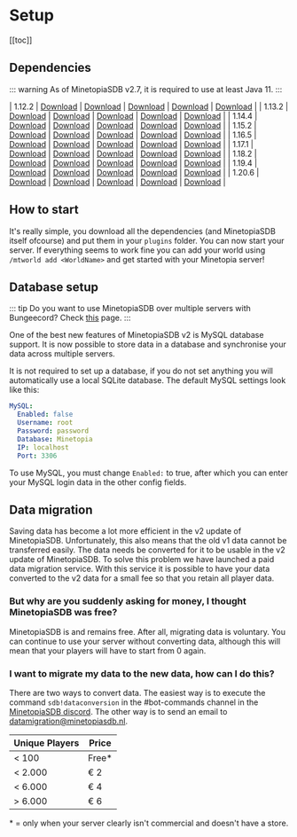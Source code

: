# Setup

[[toc]]

## Dependencies
::: warning
As of MinetopiaSDB v2.7, it is required to use at least Java 11.
:::

| 1.12.2          | [Download](https://dev.bukkit.org/projects/worldedit/files/2597538/download) | [Download](https://dev.bukkit.org/projects/worldguard/files/2610618/download) | [Download](https://essentialsx.net/downloads.html?branch=stable) | [Download](https://dev.bukkit.org/projects/vault/files/894359/download) | [Download](https://ci.citizensnpcs.co/job/citizens2/3124/) |
| 1.13.2          | [Download](https://dev.bukkit.org/projects/worldedit/files/4162203/download) | [Download](https://dev.bukkit.org/projects/worldguard/files/2723606/download) | [Download](https://essentialsx.net/downloads.html?branch=stable) | [Download](https://www.spigotmc.org/resources/vault.34315/download?version=344916) | [Download](https://ci.citizensnpcs.co/job/citizens2/lastSuccessfulBuild/) |
| 1.14.4          | [Download](https://dev.bukkit.org/projects/worldedit/files/4162203/download) | [Download](https://dev.bukkit.org/projects/worldguard/files/2989116/download) | [Download](https://essentialsx.net/downloads.html?branch=stable) | [Download](https://www.spigotmc.org/resources/vault.34315/download?version=344916) | [Download](https://ci.citizensnpcs.co/job/citizens2/lastSuccessfulBuild/) |
| 1.15.2          | [Download](https://dev.bukkit.org/projects/worldedit/files/4162203/download) | [Download](https://dev.bukkit.org/projects/worldguard/files/2989116/download) | [Download](https://essentialsx.net/downloads.html?branch=stable) | [Download](https://www.spigotmc.org/resources/vault.34315/download?version=344916) | [Download](https://ci.citizensnpcs.co/job/citizens2/lastSuccessfulBuild/) |
| 1.16.5          | [Download](https://dev.bukkit.org/projects/worldedit/files/4586220/download) | [Download](https://dev.bukkit.org/projects/worldguard/files/3342964/download) | [Download](https://essentialsx.net/downloads.html?branch=stable) | [Download](https://www.spigotmc.org/resources/vault.34315/download?version=344916) | [Download](https://ci.citizensnpcs.co/job/citizens2/lastSuccessfulBuild/) |
| 1.17.1          | [Download](https://dev.bukkit.org/projects/worldedit/files/5145924/download) | [Download](https://dev.bukkit.org/projects/worldguard/files/3677516/download) | [Download](https://essentialsx.net/downloads.html?branch=stable) | [Download](https://www.spigotmc.org/resources/vault.34315/download?version=344916) | [Download](https://ci.citizensnpcs.co/job/citizens2/lastSuccessfulBuild/) |
| 1.18.2          | [Download](https://dev.bukkit.org/projects/worldedit/files/5145924/download) | [Download](https://dev.bukkit.org/projects/worldguard/files/3677516/download) | [Download](https://essentialsx.net/downloads.html?branch=stable) | [Download](https://www.spigotmc.org/resources/vault.34315/download?version=344916) | [Download](https://ci.citizensnpcs.co/job/citizens2/lastSuccessfulBuild/) |
| 1.19.4          | [Download](https://dev.bukkit.org/projects/worldedit/files/5145924/download) | [Download](https://dev.bukkit.org/projects/worldguard/files/4554903/download) | [Download](https://essentialsx.net/downloads.html?branch=stable) | [Download](https://www.spigotmc.org/resources/vault.34315/download?version=344916) | [Download](https://ci.citizensnpcs.co/job/citizens2/lastSuccessfulBuild/) |
| 1.20.6          | [Download](https://dev.bukkit.org/projects/worldedit/files/5400331/download) | [Download](https://dev.bukkit.org/projects/worldguard/files/5344377/download) | [Download](https://essentialsx.net/downloads.html?branch=stable) | [Download](https://www.spigotmc.org/resources/vault.34315/download?version=344916) | [Download](https://ci.citizensnpcs.co/job/citizens2/lastSuccessfulBuild/) |

## How to start

It's really simple, you download all the dependencies (and MinetopiaSDB itself ofcourse) and put them in your `plugins` folder. You can now start your server. If everything seems to work fine you can add your world using `/mtworld add <WorldName>` and get started with your Minetopia server!

## Database setup

::: tip
Do you want to use MinetopiaSDB over multiple servers with Bungeecord? Check [this](./bungeecord.md) page.
:::


One of the best new features of MinetopiaSDB v2 is MySQL database support. It is now possible to store data in a database and synchronise your data across multiple servers.

It is not required to set up a database, if you do not set anything you will automatically use a local SQLite database. The default MySQL settings look like this:
```yml
MySQL:
  Enabled: false
  Username: root
  Password: password
  Database: Minetopia
  IP: localhost
  Port: 3306
```
To use MySQL, you must change `` Enabled: `` to true, after which you can enter your MySQL login data in the other config fields.

## Data migration

Saving data has become a lot more efficient in the v2 update of MinetopiaSDB. Unfortunately, this also means that the old v1 data cannot be transferred easily. The data needs be converted for it to be usable in the v2 update of MinetopiaSDB. To solve this problem we have launched a paid data migration service. With this service it is possible to have your data converted to the v2 data for a small fee so that you retain all player data.

### But why are you suddenly asking for money, I thought MinetopiaSDB was free?
MinetopiaSDB is and remains free. After all, migrating data is voluntary. You can continue to use your server without converting data, although this will mean that your players will have to start from 0 again.

### I want to migrate my data to the new data, how can I do this?
There are two ways to convert data. The easiest way is to execute the command ``sdb!dataconversion`` in the #bot-commands channel in the [MinetopiaSDB discord](https://minetopiasdb.nl/discord). The other way is to send an email to [datamigration@minetopiasdb.nl](mailto:datamigration@minetopiasdb.nl).

| Unique Players  | Price |
| --------------- | ----- |
| < 100           | Free* |
| < 2.000         | € 2   |
| < 6.000         | € 4   |
| > 6.000         | € 6   |

\* = only when your server clearly isn't commercial and doesn't have a store.
